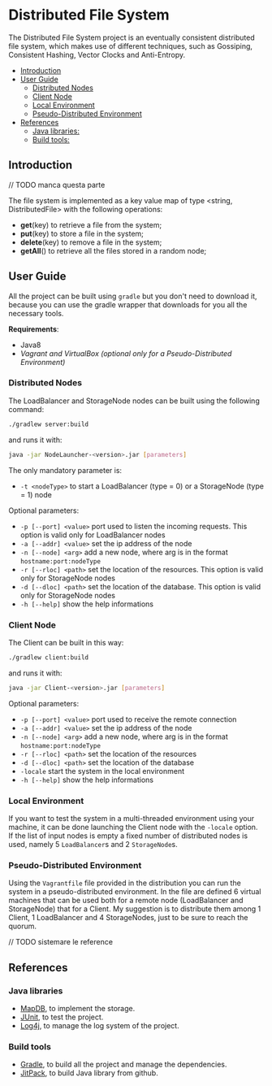 # Distributed File System

The Distributed File System project is an eventually consistent distributed file system, which makes use of different techniques, such as Gossiping, Consistent Hashing, Vector Clocks and Anti-Entropy.

<!-- TOC depthFrom:2 depthTo:6 withLinks:1 updateOnSave:1 orderedList:0 -->

- [Introduction](#introduction)
- [User Guide](#user-guide)
	- [Distributed Nodes](#distributed-nodes)
	- [Client Node](#client-node)
	- [Local Environment](#local-environment)
	- [Pseudo-Distributed Environment](#pseudo-distributed-environment)
- [References](#references)
	- [Java libraries:](#java-libraries)
	- [Build tools:](#build-tools)

<!-- /TOC -->

## Introduction

// TODO manca questa parte


The file system is implemented as a key value map of type <string, DistributedFile> with the following operations:

- **get**(key) to retrieve a file from the system;
- **put**(key) to store a file in the system;
- **delete**(key) to remove a file in the system;
- **getAll**() to retrieve all the files stored in a random node;


## User Guide

All the project can be built using `gradle` but you don't need to download it, because you can use the gradle wrapper that downloads for you all the necessary tools.

**Requirements**:

- Java8
- *Vagrant and VirtualBox (optional only for a Pseudo-Distributed Environment)*

### Distributed Nodes

The LoadBalancer and StorageNode nodes can be built using the following command:
```bash
./gradlew server:build
```
and runs it with:
```bash
java -jar NodeLauncher-<version>.jar [parameters]
```

The only mandatory parameter is:

- `-t <nodeType>` to start a LoadBalancer (type = 0) or a StorageNode (type = 1) node

Optional parameters:

- `-p [--port] <value>` port used to listen the incoming requests. This option is valid only for LoadBalancer nodes
- `-a [--addr] <value>` set the ip address of the node
- `-n [--node] <arg>` add a new node, where arg is in the format `hostname:port:nodeType`
- `-r [--rloc] <path>` set the location of the resources. This option is valid only for StorageNode nodes
- `-d [--dloc] <path>` set the location of the database. This option is valid only for StorageNode nodes
- `-h [--help]` show the help informations

### Client Node

The Client can be built in this way:
```bash
./gradlew client:build
```
and runs it with:
```bash
java -jar Client-<version>.jar [parameters]
```
Optional parameters:

- `-p [--port] <value>` port used to receive the remote connection
- `-a [--addr] <value>` set the ip address of the node
- `-n [--node] <arg>` add a new node, where arg is in the format `hostname:port:nodeType`
- `-r [--rloc] <path>` set the location of the resources
- `-d [--dloc] <path>` set the location of the database
- `-locale` start the system in the local environment
- `-h [--help]` show the help informations

### Local Environment

If you want to test the system in a multi-threaded environment using your machine, it can be done launching the Client node with the `-locale` option.
If the list of input nodes is empty a fixed number of distributed nodes is used, namely 5 `LoadBalancer`s and 2 `StorageNode`s.

### Pseudo-Distributed Environment

Using the `Vagrantfile` file provided in the distribution you can run the system in a pseudo-distributed environment. In the file are defined 6 virtual machines that can be used both for a remote node (LoadBalancer and StorageNode) that for a Client.
My suggestion is to distribute them among 1 Client, 1 LoadBalancer and 4 StorageNodes, just to be sure to reach the quorum.

// TODO sistemare le reference
## References
### Java libraries

- [MapDB](http://www.mapdb.org/), to implement the storage.
- [JUnit](http://junit.org/), to test the project.
- [Log4j](http://logging.apache.org/log4j/2.x/), to manage the log system of the project.


### Build tools

- [Gradle](https://gradle.org/), to build all the project and manage the dependencies.
- [JitPack](https://jitpack.io), to build Java library from github.

